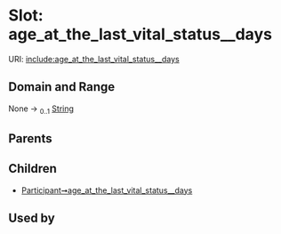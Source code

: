 
# Slot: age_at_the_last_vital_status__days




URI: [include:age_at_the_last_vital_status__days](https://w3id.org/include/age_at_the_last_vital_status__days)


## Domain and Range

None &#8594;  <sub>0..1</sub> [String](types/String.md)

## Parents


## Children

 *  [Participant➞age_at_the_last_vital_status__days](Participant_age_at_the_last_vital_status__days.md)

## Used by

